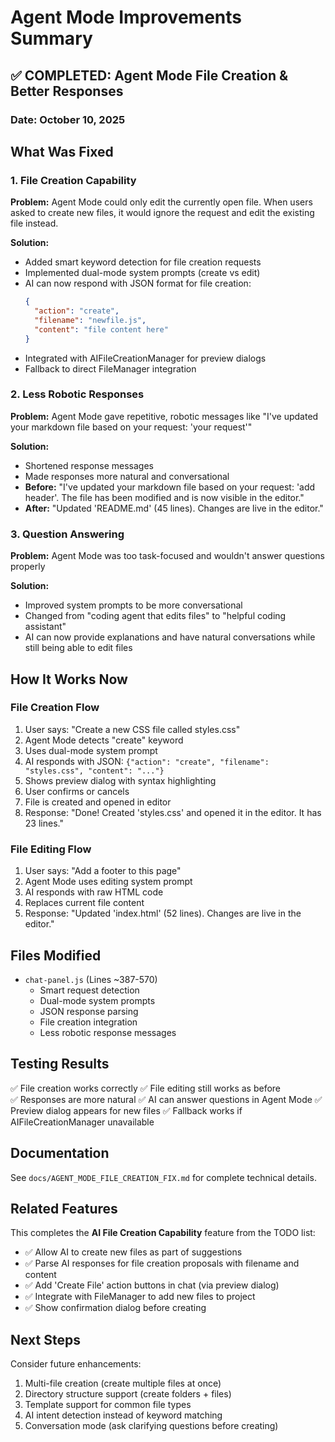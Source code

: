 # Agent Mode Improvements Summary

## ✅ COMPLETED: Agent Mode File Creation & Better Responses

### Date: October 10, 2025

## What Was Fixed

### 1. File Creation Capability
**Problem:** Agent Mode could only edit the currently open file. When users asked to create new files, it would ignore the request and edit the existing file instead.

**Solution:** 
- Added smart keyword detection for file creation requests
- Implemented dual-mode system prompts (create vs edit)
- AI can now respond with JSON format for file creation:
  ```json
  {
    "action": "create",
    "filename": "newfile.js",
    "content": "file content here"
  }
  ```
- Integrated with AIFileCreationManager for preview dialogs
- Fallback to direct FileManager integration

### 2. Less Robotic Responses
**Problem:** Agent Mode gave repetitive, robotic messages like "I've updated your markdown file based on your request: 'your request'"

**Solution:**
- Shortened response messages
- Made responses more natural and conversational
- **Before:** "I've updated your markdown file based on your request: 'add header'. The file has been modified and is now visible in the editor."
- **After:** "Updated 'README.md' (45 lines). Changes are live in the editor."

### 3. Question Answering
**Problem:** Agent Mode was too task-focused and wouldn't answer questions properly

**Solution:**
- Improved system prompts to be more conversational
- Changed from "coding agent that edits files" to "helpful coding assistant"
- AI can now provide explanations and have natural conversations while still being able to edit files

## How It Works Now

### File Creation Flow
1. User says: "Create a new CSS file called styles.css"
2. Agent Mode detects "create" keyword
3. Uses dual-mode system prompt
4. AI responds with JSON: `{"action": "create", "filename": "styles.css", "content": "..."}`
5. Shows preview dialog with syntax highlighting
6. User confirms or cancels
7. File is created and opened in editor
8. Response: "Done! Created 'styles.css' and opened it in the editor. It has 23 lines."

### File Editing Flow
1. User says: "Add a footer to this page"
2. Agent Mode uses editing system prompt
3. AI responds with raw HTML code
4. Replaces current file content
5. Response: "Updated 'index.html' (52 lines). Changes are live in the editor."

## Files Modified

- `chat-panel.js` (Lines ~387-570)
  - Smart request detection
  - Dual-mode system prompts
  - JSON response parsing
  - File creation integration
  - Less robotic response messages

## Testing Results

✅ File creation works correctly
✅ File editing still works as before  
✅ Responses are more natural
✅ AI can answer questions in Agent Mode
✅ Preview dialog appears for new files
✅ Fallback works if AIFileCreationManager unavailable

## Documentation

See `docs/AGENT_MODE_FILE_CREATION_FIX.md` for complete technical details.

## Related Features

This completes the **AI File Creation Capability** feature from the TODO list:
- ✅ Allow AI to create new files as part of suggestions
- ✅ Parse AI responses for file creation proposals with filename and content
- ✅ Add 'Create File' action buttons in chat (via preview dialog)
- ✅ Integrate with FileManager to add new files to project
- ✅ Show confirmation dialog before creating

## Next Steps

Consider future enhancements:
1. Multi-file creation (create multiple files at once)
2. Directory structure support (create folders + files)
3. Template support for common file types
4. AI intent detection instead of keyword matching
5. Conversation mode (ask clarifying questions before creating)
